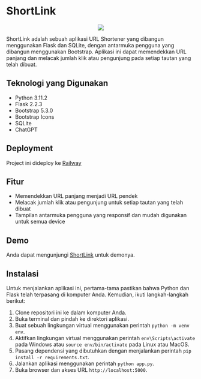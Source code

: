 # ShortLink

<p align="center">
  <img src="https://user-images.githubusercontent.com/62201903/232665219-c4ff62eb-9aaf-441f-a63e-ef2dae263eff.gif" />
</p>
  
ShortLink adalah sebuah aplikasi URL Shortener yang dibangun menggunakan Flask dan SQLite, dengan antarmuka pengguna yang dibangun menggunakan Bootstrap. Aplikasi ini dapat memendekkan URL panjang dan melacak jumlah klik atau pengunjung pada setiap tautan yang telah dibuat.

## Teknologi yang Digunakan
- Python 3.11.2
- Flask 2.2.3
- Bootstrap 5.3.0
- Bootstrap Icons
- SQLite
- ChatGPT

## Deployment
Project ini dideploy ke [Railway](https://railway.app/)

## Fitur
- Memendekkan URL panjang menjadi URL pendek
- Melacak jumlah klik atau pengunjung untuk setiap tautan yang telah dibuat
- Tampilan antarmuka pengguna yang responsif dan mudah digunakan untuk semua device

## Demo
Anda dapat mengunjungi [ShortLink](https://shortlink.up.railway.app) untuk demonya.

## Instalasi
Untuk menjalankan aplikasi ini, pertama-tama pastikan bahwa Python dan Flask telah terpasang di komputer Anda. Kemudian, ikuti langkah-langkah berikut:

1. Clone repositori ini ke dalam komputer Anda.
2. Buka terminal dan pindah ke direktori aplikasi.
3. Buat sebuah lingkungan virtual menggunakan perintah `python -m venv env`.
4. Aktifkan lingkungan virtual menggunakan perintah `env\Scripts\activate` pada Windows atau `source env/bin/activate` pada Linux atau MacOS.
5. Pasang dependensi yang dibutuhkan dengan menjalankan perintah `pip install -r requirements.txt`.
6. Jalankan aplikasi menggunakan perintah `python app.py`.
7. Buka browser dan akses URL `http://localhost:5000`.
